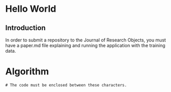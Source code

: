 # Hello World
## Introduction

In order to submit a repository to the Journal of Research Objects, you must have a paper.md file explaining and running the application with the training data. 

# Algorithm
```
# The code must be enclosed between these characters. 

```
